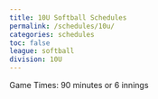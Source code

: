 ```yaml
---
title: 10U Softball Schedules
permalink: /schedules/10u/
categories: schedules
toc: false
league: softball
division: 10U
---
```


Game Times: 90 minutes or 6 innings

<script src="https://widgets.gc.com/static/js/sdk.v1.js"></script>
<div id="gc-scoreboard-widget-h09p"></div>
<script>
    window.GC.scoreboard.init({
        target: "#gc-scoreboard-widget-h09p",
        widgetId: "5598999a-f720-44bf-aad5-cdae9610f94f",
        maxVerticalGamesVisible: 6,
    })
</script>

